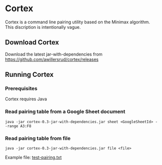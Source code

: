 # Cortex

Cortex is a command line pairing utility based on the Minimax algorithm. This discription is intentionally vague.

## Download Cortex

Download the latest jar-with-dependencies from https://github.com/awillersrud/cortex/releases

## Running Cortex

### Prerequisites

Cortex requires Java

### Read pairing table from a Google Sheet document

`java -jar cortex-0.3-jar-with-dependencies.jar sheet <GoogleSheetId> --range A3:F8`

### Read pairing table from file

`java -jar cortex-0.3-jar-with-dependencies.jar file <file>`

Example file: [test-pairing.txt](src/test/resources/test-pairing.txt)
